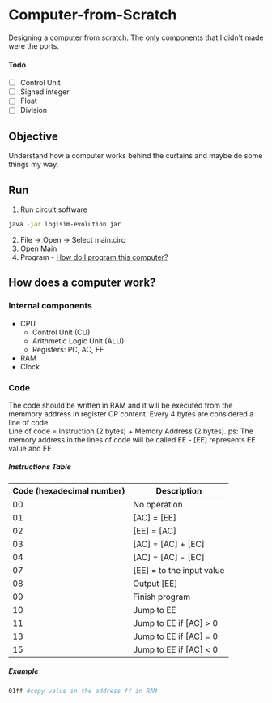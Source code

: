 # Computer-from-Scratch
Designing a computer from scratch. The only components that I didn't made were the ports.

#### Todo
- [ ] Control Unit
- [ ] Signed integer
- [ ] Float
- [ ] Division

## Objective
Understand how a computer works behind the curtains and maybe do some things my way.

## Run
1. Run circuit software
```sh
java -jar logisim-evolution.jar
```
2. File -> Open -> Select main.circ
3. Open Main
4. Program - [How do I program this computer?](#code)

## How does a computer work?
### Internal components
- CPU
  - Control Unit (CU)
  - Arithmetic Logic Unit (ALU)
  - Registers: PC, AC, EE
- RAM
- Clock

### Code
The code should be written in RAM and it will be executed from the memmory address in register CP content. Every 4 bytes are considered a line of code.
<br/>Line of code = Instruction (2 bytes) + Memory Address (2 bytes).
ps: The memory address in the lines of code will be called EE - [EE] represents EE value and EE
##### Instructions Table
Code (hexadecimal number) | Description
--- | ---
00 | No operation
01 | [AC] = [EE]
02 | [EE] = [AC]
03 | [AC] = [AC] + [EC]
04 | [AC] = [AC] - [EC]
07 | [EE] = to the input value
08 | Output [EE]
09 | Finish program
10 | Jump to EE
11 | Jump to EE if [AC] > 0
13 | Jump to EE if [AC] = 0
15 | Jump to EE if [AC] < 0
##### Example
```sh
01ff #copy value in the address ff in RAM
```
